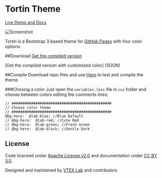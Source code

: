 # Tortin Theme
[Live Demo and Docs](http://vtex.github.io/tortin)

![Screenshot](http://i.minus.com/iiylMBLjsgCzj.png)

Tortin is a Bootstrap 3 based theme for [GitHub Pages](http://pages.github.com/) with four color options.

##Download
[Get the compiled version](https://github.com/vtex/tortin/archive/gh-pages.zip)

[Get the compiled version with customized color] (SOON)

##Compile
Download repo files and use [Harp](http://harpjs.com) to test and compile the theme.

###Chosing a color
Just open the `variables.less` file in `css` folder and choose between colors editing the comments lines:

```less
// ##############################################
// Choose color theme
// ##############################################
@bg-hero:  @lab-blue; //Blue Default
// @bg-hero:  @lab-red; //Cute Red
// @bg-hero:  @lab-green; //Fresh Green
// @bg-hero:  @lab-black; //Gentle Dark
```

## License

Code licensed under [Apache License v2.0](http://www.apache.org/licenses/LICENSE-2.0) and documentation under [CC BY 3.0](http://creativecommons.org/licenses/by/3.0/).

Designed and maintained by [VTEX Lab](http://lab.vtex.com/) and contributors
